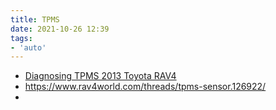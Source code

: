 ```yaml
---
title: TPMS
date: 2021-10-26 12:39
tags:
- 'auto'
---
```


* [Diagnosing TPMS 2013 Toyota RAV4](https://www.ateq-tpms.com/en-us/article/tpms-information-toyota-rav-4/)
* <https://www.rav4world.com/threads/tpms-sensor.126922/>
* 
